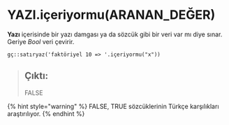 # YAZI.içeriyormu\(ARANAN\_DEĞER\)

**Yazı** içerisinde bir yazı damgası ya da sözcük gibi bir veri var mı diye sınar. Geriye _Bool_ veri çevirir.

```text
gç::satıryaz('faktöriyel 10 => '.içeriyormu("x"))
```

> ## Çıktı:
>
> FALSE

{% hint style="warning" %}
FALSE, TRUE sözcüklerinin Türkçe karşılıkları araştırılıyor.
{% endhint %}



